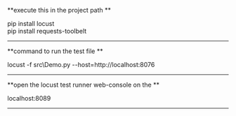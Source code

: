 **execute this in the project path **

pip install locust  
pip install requests-toolbelt 


-----------------------------------------
**command to run the test file **

locust -f src\Demo.py --host=http://localhost:8076

------------------------------------------

**open the locust test runner web-console on the **

localhost:8089

-----------------------------------------
